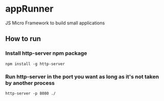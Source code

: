 # appRunner
JS Micro Framework to build small applications

## How to run

### Install http-server npm package
`npm install -g http-server`

### Run http-server in the port you want as long as it's not taken by another process
`http-server -p 8080 ./`

